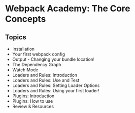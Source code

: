 # Webpack Academy: The Core Concepts

## Topics

- Installation
- Your first webpack config
- Output - Changing your bundle location!
- The Dependency Graph 
- Watch Mode
- Loaders and Rules: Introduction
- Loaders and Rules: Use and Test
- Loaders and Rules: Setting Loader Options
- Loaders and Rules: Using your first loader!
- Plugins: Introduction
- Plugins: How to use
- Review & Resources
